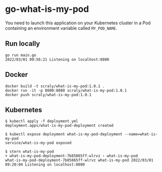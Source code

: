 # go-what-is-my-pod

You need to launch this application on your Kubernetes cluster in a Pod containing an environment variable called `MY_POD_NAME`.

## Run locally

```
go run main.go
2022/03/01 09:56:21 Listening on localhost:8080
```

## Docker

```
docker build -t scraly/what-is-my-pod:1.0.1 .
docker run -it -p 8080:8080 scraly/what-is-my-pod:1.0.1
docker push scraly/what-is-my-pod:1.0.1
```

## Kubernetes

```
$ kubectl apply -f deployment.yml
deployment.apps/what-is-my-pod-deployment created

$ kubectl expose deployment what-is-my-pod-deployment --name=what-is-my-pod
service/what-is-my-pod exposed

$ stern what-is-my-pod
+ what-is-my-pod-deployment-7b85865ff-wlrvz › what-is-my-pod
what-is-my-pod-deployment-7b85865ff-wlrvz what-is-my-pod 2022/03/01 09:20:04 Listening on localhost:8080
```